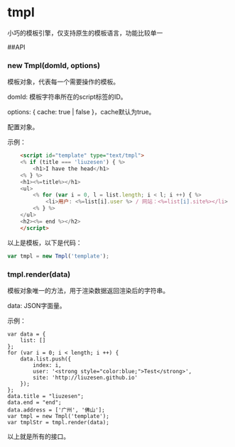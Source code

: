 # tmpl
小巧的模板引擎，仅支持原生的模板语言，功能比较单一

##API
### new Tmpl(domId, options)
模板对象，代表每一个需要操作的模板。

domId: 模板字符串所在的script标签的ID。

options: { cache: true | false }，cache默认为true。

配置对象。

示例：
```html
	<script id="template" type="text/tmpl">
	<% if (title === 'liuzesen') { %>
		<h1>I have the head</h1>
	<% } %>
	<h1><%=title%></h1>
	<ul>
	    <% for (var i = 0, l = list.length; i < l; i ++) { %>
	        <li>用户: <%=list[i].user %> / 网站：<%=list[i].site%></li>
	    <% } %>
	</ul>
	<h2><%= end %></h2>
	</script>
```

以上是模板，以下是代码：

```js
var tmpl = new Tmpl('template');
```

### tmpl.render(data)
模板对象唯一的方法，用于渲染数据返回渲染后的字符串。

data: JSON字面量。

示例：
```
var data = {
    list: []
};
for (var i = 0; i < length; i ++) {
    data.list.push({
        index: i,
        user: '<strong style="color:blue;">Test</strong>',
        site: 'http://liuzesen.github.io'
    }); 
};
data.title = "liuzesen";
data.end = "end";
data.address = ['广州', '佛山'];
var tmpl = new Tmpl('template');
var tmplStr = tmpl.render(data);
```
以上就是所有的接口。
